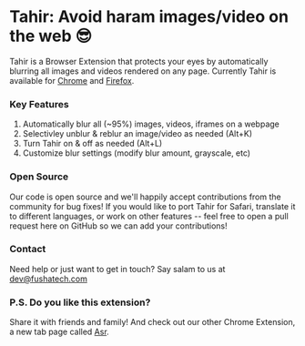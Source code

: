# Tahir: Avoid haram images/video on the web 😎 

Tahir is a Browser Extension that protects your eyes by automatically blurring all images and videos rendered on any page. Currently Tahir is available for [Chrome](https://chrome.google.com/webstore/detail/tahir/ihmoammkfbdpokfiiifajdkfglmfejca) and [Firefox](https://addons.mozilla.org/en-US/firefox/addon/tahir/). 

### Key Features
1. Automatically blur all (~95%) images, videos, iframes on a webpage
2. Selectivley unblur & reblur an image/video as needed (Alt+K)
3. Turn Tahir on & off as needed (Alt+L)
4. Customize blur settings (modify blur amount, grayscale, etc)

### Open Source
Our code is open source and we'll happily accept contributions from the community for bug fixes! If you would like to port Tahir for Safari, translate it to different languages, or work on other features -- feel free to open a pull request here on GitHub so we can add your contributions!

### Contact
Need help or just want to get in touch? Say salam to us at [dev@fushatech.com](mailto:dev@fushatech.com)

### P.S. Do you like this extension?
Share it with friends and family! And check out our other Chrome Extension, a new tab page called [Asr](http://bit.ly/prayasr).
